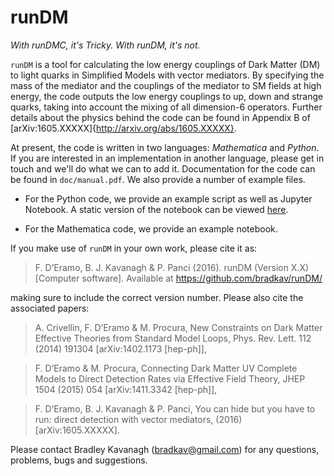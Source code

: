 # runDM

*With runDMC, it's Tricky. With runDM, it's not.*

`runDM` is a tool for calculating the low energy couplings of Dark Matter (DM) to light quarks in Simplified Models with vector mediators. By specifying the mass of the mediator and the couplings of the mediator to SM fields at high energy, the code outputs the low energy couplings to up, down and strange quarks, taking into account the mixing of all dimension-6 operators. Further details about the physics behind the code can be found in Appendix B of [arXiv:1605.XXXXX]{http://arxiv.org/abs/1605.XXXXX}.

At present, the code is written in two languages: *Mathematica* and *Python*. If you are interested in an implementation in another language, please get in touch and we'll do what we can to add it. Documentation for the code can be found in `doc/manual.pdf`. We also provide a number of example files. 

- For the Python code, we provide an example script as well as Jupyter Notebook. A static version of the notebook can be viewed [here](http://nbviewer.jupyter.org/github/bradkav/runDM/blob/master/python/runDM-examples.ipynb).

- For the Mathematica code, we provide an example notebook.

If you make use of `runDM` in your own work, please cite it as:

>F. D’Eramo, B. J. Kavanagh & P. Panci (2016). runDM (Version X.X) [Computer software]. Available at https://github.com/bradkav/runDM/

making sure to include the correct version number. Please also cite the associated papers:

>A. Crivellin, F. D’Eramo & M. Procura, New Constraints on Dark Matter Effective Theories from Standard Model Loops, Phys. Rev. Lett. 112 (2014) 191304 [arXiv:1402.1173 [hep-ph]],

>F. D’Eramo & M. Procura, Connecting Dark Matter UV Complete Models to Direct Detection Rates via Effective Field Theory, JHEP 1504 (2015) 054 [arXiv:1411.3342 [hep-ph]],

>F. D’Eramo, B. J. Kavanagh & P. Panci, You can hide but you have to run: direct detection with vector mediators, (2016) [arXiv:1605.XXXXX].

Please contact Bradley Kavanagh (bradkav@gmail.com) for any questions, problems, bugs and suggestions.

